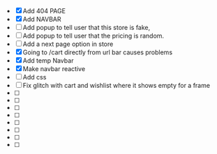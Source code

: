 - [x] Add 404 PAGE
- [x] Add NAVBAR
- [ ] Add popup to tell user that this store is fake,
- [ ] Add popup to tell user that the pricing is random.
- [ ] Add a next page option in store
- [x] Going to /cart directly from url bar causes problems
- [x] Add temp Navbar
- [x] Make navbar reactive
- [ ] Add css
- [ ] Fix glitch with cart and wishlist where it shows empty for a frame
- [ ] 
- [ ] 
- [ ] 
- [ ] 
- [ ] 
- [ ] 
- [ ] 
- [ ] 

